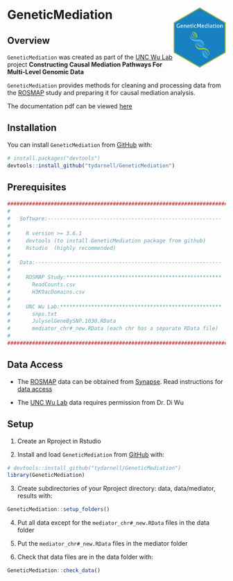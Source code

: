 # GeneticMediation <img src='man/figures/logo.png' align="right" height="139" />

## Overview

`GeneticMediation` was created as part of the [UNC Wu Lab](http://diwulab.web.unc.edu/) project **Constructing Causal Mediation Pathways For Multi-Level Genomic Data**

`GeneticMediation` provides methods for cleaning and processing data from the [ROSMAP](https://www.synapse.org/#!Synapse:syn3219045) study and preparing it for causal mediation analysis.

The documentation pdf can be viewed [here](https://tydarnell.github.io/GeneticMediation_1.1.0.pdf)

## Installation

You can install `GeneticMediation` from [GitHub](https://github.com/)
with:

``` r
# install.packages("devtools")
devtools::install_github("tydarnell/GeneticMediation")
```
## Prerequisites

``` r
####################################################################################
#   
#   Software:--------------------------------------------------------
#
#     R version >= 3.6.1
#     devtools (to install GeneticMediation package from github)
#     Rstudio  (highly recommended)
#
#   Data:------------------------------------------------------------
#
#     ROSMAP Study:**************************************************
#       ReadCounts.csv   
#       H3K9acDomains.csv 
#
#     UNC Wu Lab:****************************************************
#       snps.txt
#       JulyselGeneBySNP.1030.RData
#       mediator_chr#_new.RData (each chr has a separate RData file)
#
####################################################################################
```
## Data Access

* The [ROSMAP](https://www.synapse.org/#!Synapse:syn3219045) data can be obtained from [Synapse](https://www.synapse.org/#!Synapse:syn3219045). Read instructions for [data access](https://adknowledgeportal.synapse.org/DataAccess/Instructions)

* The [UNC Wu Lab](http://diwulab.web.unc.edu/) data requires permission from Dr. Di Wu

## Setup

1)  Create an Rproject in Rstudio


2)  Install and load `GeneticMediation` from
    [GitHub](https://github.com/) with:

<!-- end list -->

``` r
# devtools::install_github("tydarnell/GeneticMediation")
library(GeneticMediation)
```


3)  Create subdirectories of your Rproject directory: data, data/mediator, results with:

<!-- end list -->

``` r
GeneticMediation::setup_folders()
```


4)  Put all data except for the `mediator_chr#_new.RData` files in the
    data folder


5)  Put the `mediator_chr#_new.RData` files in the mediator folder


6)  Check that data files are in the data folder with:

<!-- end list -->

``` r
GeneticMediation::check_data()
```


